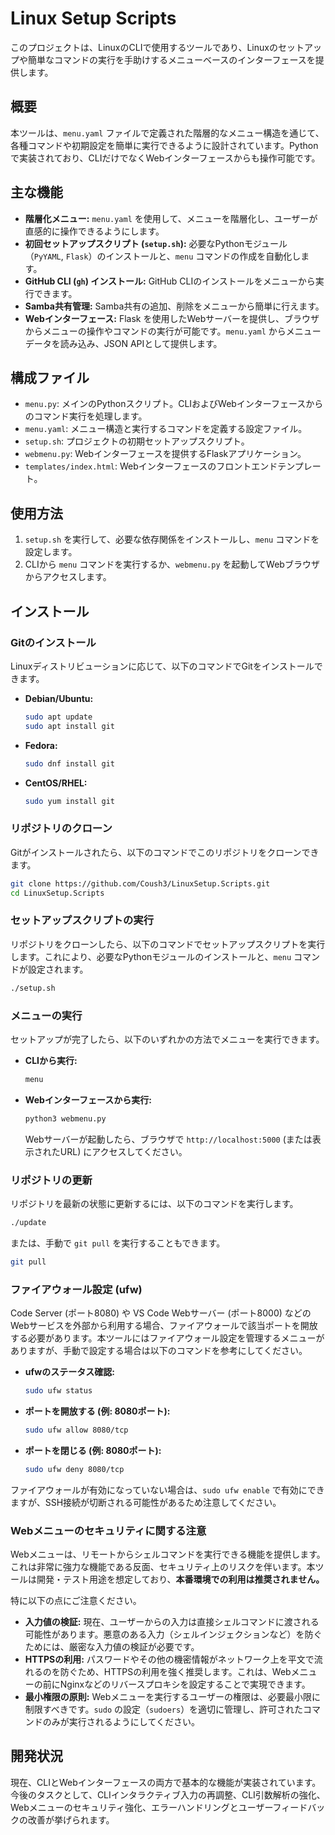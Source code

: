 # Linux Setup Scripts

このプロジェクトは、LinuxのCLIで使用するツールであり、Linuxのセットアップや簡単なコマンドの実行を手助けするメニューベースのインターフェースを提供します。

## 概要

本ツールは、`menu.yaml` ファイルで定義された階層的なメニュー構造を通じて、各種コマンドや初期設定を簡単に実行できるように設計されています。Pythonで実装されており、CLIだけでなくWebインターフェースからも操作可能です。

## 主な機能

*   **階層化メニュー:** `menu.yaml` を使用して、メニューを階層化し、ユーザーが直感的に操作できるようにします。
*   **初回セットアップスクリプト (`setup.sh`):** 必要なPythonモジュール（`PyYAML`, `Flask`）のインストールと、`menu` コマンドの作成を自動化します。
*   **GitHub CLI (`gh`) インストール:** GitHub CLIのインストールをメニューから実行できます。
*   **Samba共有管理:** Samba共有の追加、削除をメニューから簡単に行えます。
*   **Webインターフェース:** Flask を使用したWebサーバーを提供し、ブラウザからメニューの操作やコマンドの実行が可能です。`menu.yaml` からメニューデータを読み込み、JSON APIとして提供します。

## 構成ファイル

*   `menu.py`: メインのPythonスクリプト。CLIおよびWebインターフェースからのコマンド実行を処理します。
*   `menu.yaml`: メニュー構造と実行するコマンドを定義する設定ファイル。
*   `setup.sh`: プロジェクトの初期セットアップスクリプト。
*   `webmenu.py`: Webインターフェースを提供するFlaskアプリケーション。
*   `templates/index.html`: Webインターフェースのフロントエンドテンプレート。

## 使用方法

1.  `setup.sh` を実行して、必要な依存関係をインストールし、`menu` コマンドを設定します。
2.  CLIから `menu` コマンドを実行するか、`webmenu.py` を起動してWebブラウザからアクセスします。

## インストール

### Gitのインストール

Linuxディストリビューションに応じて、以下のコマンドでGitをインストールできます。

*   **Debian/Ubuntu:**
    ```bash
    sudo apt update
    sudo apt install git
    ```
*   **Fedora:**
    ```bash
    sudo dnf install git
    ```
*   **CentOS/RHEL:**
    ```bash
    sudo yum install git
    ```

### リポジトリのクローン

Gitがインストールされたら、以下のコマンドでこのリポジトリをクローンできます。

```bash
git clone https://github.com/Coush3/LinuxSetup.Scripts.git
cd LinuxSetup.Scripts
```

### セットアップスクリプトの実行

リポジトリをクローンしたら、以下のコマンドでセットアップスクリプトを実行します。これにより、必要なPythonモジュールのインストールと、`menu` コマンドが設定されます。

```bash
./setup.sh
```

### メニューの実行

セットアップが完了したら、以下のいずれかの方法でメニューを実行できます。

*   **CLIから実行:**
    ```bash
    menu
    ```
*   **Webインターフェースから実行:**
    ```bash
    python3 webmenu.py
    ```
    Webサーバーが起動したら、ブラウザで `http://localhost:5000` (または表示されたURL) にアクセスしてください。

### リポジトリの更新

リポジトリを最新の状態に更新するには、以下のコマンドを実行します。

```bash
./update
```

または、手動で `git pull` を実行することもできます。

```bash
git pull
```

### ファイアウォール設定 (ufw)

Code Server (ポート8080) や VS Code Webサーバー (ポート8000) などのWebサービスを外部から利用する場合、ファイアウォールで該当ポートを開放する必要があります。本ツールにはファイアウォール設定を管理するメニューがありますが、手動で設定する場合は以下のコマンドを参考にしてください。

*   **ufwのステータス確認:**
    ```bash
    sudo ufw status
    ```
*   **ポートを開放する (例: 8080ポート):**
    ```bash
    sudo ufw allow 8080/tcp
    ```
*   **ポートを閉じる (例: 8080ポート):**
    ```bash
    sudo ufw deny 8080/tcp
    ```

ファイアウォールが有効になっていない場合は、`sudo ufw enable` で有効にできますが、SSH接続が切断される可能性があるため注意してください。

### Webメニューのセキュリティに関する注意

Webメニューは、リモートからシェルコマンドを実行できる機能を提供します。これは非常に強力な機能である反面、セキュリティ上のリスクを伴います。本ツールは開発・テスト用途を想定しており、**本番環境での利用は推奨されません。**

特に以下の点にご注意ください。

*   **入力値の検証:** 現在、ユーザーからの入力は直接シェルコマンドに渡される可能性があります。悪意のある入力（シェルインジェクションなど）を防ぐためには、厳密な入力値の検証が必要です。
*   **HTTPSの利用:** パスワードやその他の機密情報がネットワーク上を平文で流れるのを防ぐため、HTTPSの利用を強く推奨します。これは、Webメニューの前にNginxなどのリバースプロキシを設定することで実現できます。
*   **最小権限の原則:** Webメニューを実行するユーザーの権限は、必要最小限に制限すべきです。`sudo` の設定（`sudoers`）を適切に管理し、許可されたコマンドのみが実行されるようにしてください。

## 開発状況

現在、CLIとWebインターフェースの両方で基本的な機能が実装されています。今後のタスクとして、CLIインタラクティブ入力の再調整、CLI引数解析の強化、Webメニューのセキュリティ強化、エラーハンドリングとユーザーフィードバックの改善が挙げられます。
